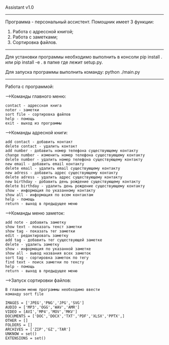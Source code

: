 Assistant v1.0

--------------
Программа - персональный ассистент. 
Помощник имеет 3 функции:
  1. Работа с адрессной книгой;
  2. Работа с заметками;
  3. Сортировка файлов.
--------------


Для установки программы необходимо выполнить в консоли pip install . или pip install -e . в папке где лежит setup.py.

Для запуска программы выполнить команду: python ./main.py

--------------

Работа с программой:

-->Команды главного меню:

    contact - адрессная книга
    noter - заметки
    sort file - сортировка файлов
    help - помощь 
    exit - выход из программы

-->Команды адресной книги:

    add contact - добавить контакт
    delete contact - удалить контакт
    add number - добавить номер телефона существующему контакту 
    change number - изменить номер телефона существующему контакту
    delete number - удалить номер телефона существующему контакту
    new email - добавить email контакту
    delete email - удалить email существующему контакту
    new adress - добавить адрес существующему контакту 
    delete adress - удалить адрес существующему контакту
    new birthday - добавить день рождение существующему контакту
    delete birthday - удалить день рождение существующему контакту
    show - информация по указанному контакту
    show all - информация по всем контактам
    help - помощь
    return - выход в предыдущее меню

-->Команды меню заметок:

    add note - добавить заметку
    show text - показать текст заметки
    show tag - показать тег заметки
    edit - редактировать заметку
    add tag - добавить тег существующей заметке
    delete - удалить заметку
    show - информация по указанной заметке
    show all - вывод названия всех заметок
    sort tag - сортировка заметок по тегу
    find text - поиск заметки по тексту
    help - помощь
    return - выход в предыдущее меню
            
 -->Запуск сортировки файлов:    
 
    В главном меню программы необходимо ввести 
    команду sort file

    IMAGES = ['JPEG','PNG','JPG','SVG']
    AUDIO = ['MP3','OGG','WAV','AMR']
    VIDEO = [AVI','MP4','MOV','MKV']
    DOCUMENTS = ['DOC','DOCX','TXT','PDF','XLSX','PPTX',]
    OTHER = []
    FOLDERS = []
    ARCHIVES = ['ZIP','GZ','TAR']
    UNKNOW = set()
    EXTENSIONS = set()  